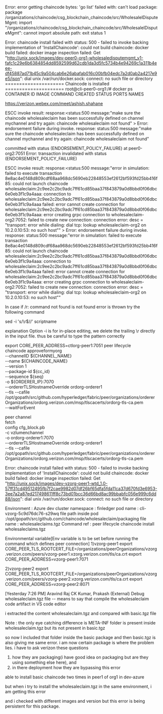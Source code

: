 Error: error getting chaincode bytes: 'go list' failed with: can't load package: package /organizations/chaincode/csg_blockchain_chaincode/src/WholesalelDisputeMgmt: import "/organizations/chaincode/csg_blockchain_chaincode/src/WholesalelDisputeMgmt": cannot import absolute path: exit status 1

Error: chaincode install failed with status: 500 - failed to invoke backing implementation of 'InstallChaincode': could not build chaincode: docker build failed: docker image inspection failed: Get "http://unix.sock/images/dev-peer0-org1-wholesaledisputemgmt_v1-fafc1c29e6b6384854dd8592599d62cdb1da3d5fc5734b4e94269c1a311b4eee-df45887ad71b45c9a504cab6e26abafab016c00bfb04edc7a2d0ab2a4217e9e5/json": dial unix /var/run/docker.sock: connect: no such file or directory
===================== Chaincode is installed  =====================
root@cli-peer0-org1:/# docker ps
CONTAINER ID   IMAGE     COMMAND   CREATED   STATUS    PORTS     NAMES


https://verizon.webex.com/meet/ashish.shahane

ESCC invoke result: response:<status:500 message:"make sure the chaincode wholesaleclaim has been successfully defined on channel mychannel and try again: chaincode wholesaleclaim not found" >
Error: endorsement failure during invoke. response: status:500 message:"make sure the chaincode wholesaleclaim has been successfully defined on channel mychannel and try again: chaincode wholesaleclaim not found"


committed with status (ENDORSEMENT_POLICY_FAILURE) at peer0-org2:7051
Error: transaction invalidated with status (ENDORSEMENT_POLICY_FAILURE)


ESCC invoke result: response:<status:500 message:"error in simulation: failed to execute transaction 8e8ac4e0148d809cdf68aa968dc5690eb22848553ef2612bf593fd25bb416f85: could not launch chaincode wholesaleclaim:2c9ee2c2bc9adc7ff61cd85baa37f843879a0d8bbd0f06dbc6e0eb3f1c9a4aaa: connection to wholesaleclaim:2c9ee2c2bc9adc7ff61cd85baa37f843879a0d8bbd0f06dbc6e0eb3f1c9a4aaa failed: error cannot create connection for wholesaleclaim:2c9ee2c2bc9adc7ff61cd85baa37f843879a0d8bbd0f06dbc6e0eb3f1c9a4aaa: error creating grpc connection to wholesaleclaim-org2:7052: failed to create new connection: connection error: desc = \"transport: error while dialing: dial tcp: lookup wholesaleclaim-org2 on 10.2.0.10:53: no such host\"" >
Error: endorsement failure during invoke. response: status:500 message:"error in simulation: failed to execute transaction 8e8ac4e0148d809cdf68aa968dc5690eb22848553ef2612bf593fd25bb416f85: could not launch chaincode wholesaleclaim:2c9ee2c2bc9adc7ff61cd85baa37f843879a0d8bbd0f06dbc6e0eb3f1c9a4aaa: connection to wholesaleclaim:2c9ee2c2bc9adc7ff61cd85baa37f843879a0d8bbd0f06dbc6e0eb3f1c9a4aaa failed: error cannot create connection for wholesaleclaim:2c9ee2c2bc9adc7ff61cd85baa37f843879a0d8bbd0f06dbc6e0eb3f1c9a4aaa: error creating grpc connection to wholesaleclaim-org2:7052: failed to create new connection: connection error: desc = \"transport: error while dialing: dial tcp: lookup wholesaleclaim-org2 on 10.2.0.10:53: no such host\""

In case if /r: command not found is not found error is thrown try the following command

sed -i 's/\r$//' scriptname

explanation
 Option -i is for in-place editing, we delete the trailing \r directly in the input file. thus be careful to type the pattern correctly

export CORE_PEER_ADDRESS=ctlorg-peer1:7051
peer lifecycle \
    chaincode approveformyorg \
    --channelID ${CHANNEL_NAME} \
    --name ${CHAINCODE_NAME} \
    --version 1 \
    --package-id ${cc_id} \
    --sequence ${seq} \
    -o ${ORDERER_IP}:7070 \
--ordererTLSHostnameOverride ordorg-orderer1 \
    --tls --cafile /opt/gopath/src/github.com/hyperledger/fabric/peer/organizations/ordererOrganizations/ordorg.verizon.com/msp/tlscacerts/ordorg-tls-ca.pem \
--waitForEvent

peer channel \
    fetch  \
    config cfg_block.pb \
    -c vzlumenchannel \
    -o ordorg-orderer1:7070 \
--ordererTLSHostnameOverride ordorg-orderer1 \
    --tls --cafile /opt/gopath/src/github.com/hyperledger/fabric/peer/organizations/ordererOrganizations/ordorg.verizon.com/msp/tlscacerts/ordorg-tls-ca.pem 

Error: chaincode install failed with status: 500 - failed to invoke backing implementation of 'InstallChaincode': could not build chaincode: docker build failed: docker image inspection failed: Get "http://unix.sock/images/dev-vzorg-peer1-wtd_1.0-57ff31cd49512495fb7f2cae9982d07df26bf65dfa5fda11ca37d670fd3e6953-3ee7a2a87ed217498611ff8c73bd01bcc36d66bd8ac99bbabfc056e999c6dd88/json": dial unix /var/run/docker.sock: connect: no such file or directory

Environment : Azure dev cluster
namespace : finledger
pod name : cli-vzorg-5c9d76dc76-s29wq
file path inside pod :/opt/gopath/src/github.com/chaincode/wholesaleclaim/packaging
file name : wholesaleclaims.tgz
Command ref : peer lifecycle chaincode install wholesaleclaims.tgz

Environmental variable[Env variable is to be set before running the command which defines peer connection]
1)vzorg-peer1
export CORE_PEER_TLS_ROOTCERT_FILE=/organizations/peerOrganizations/vzorg.verizon.com/peers/vzorg-peer1.vzorg.verizon.com/tls/ca.crt
export CORE_PEER_ADDRESS=vzorg-peer1:7071

2)vzorg-peer2
export CORE_PEER_TLS_ROOTCERT_FILE=/organizations/peerOrganizations/vzorg.verizon.com/peers/vzorg-peer2.vzorg.verizon.com/tls/ca.crt
export CORE_PEER_ADDRESS=vzorg-peer2:8071

[Yesterday 7:26 PM] Aravind Raj CK
Kumar, Prakash (External)
Debug wholesaleclaim.tgz file -- means to say that compile the wholesaleclaim code artifact in VS code editor


i extracted the content wholesaleclaim.tgz and compared with basic.tgz file
 
Note : the only eye catching difference is META-INF folder is present inside wholesaleclaim.tgz but its not present in basic.tgz
 
so now I included that folder inside the basic package and then basic.tgz is also giving me same error.
i am now certain package is where the problem lies.
i have to ask verizon these questions
1) how they are packaging(i have good idea on packaging but are they using something else here), and 
2) in there deployment how they are bypassing this error

able to install basic chaincode two times in peer1 of org1 in dev-azure
 
but when i try to install the wholesaleclaim.tgz in the same environment, i am getting this error
 
and i checked with different images and version but this error is being persistent for this package.
